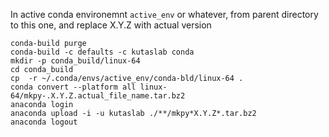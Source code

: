 In active conda environemnt `active_env` or whatever, from parent directory to this one, and replace X.Y.Z with actual version 

    conda-build purge
    conda-build -c defaults -c kutaslab conda
    mkdir -p conda_build/linux-64
    cd conda_build
    cp  -r ~/.conda/envs/active_env/conda-bld/linux-64 .
    conda convert --platform all linux-64/mkpy-.X.Y.Z.actual_file_name.tar.bz2
    anaconda login
    anaconda upload -i -u kutaslab ./**/mkpy*X.Y.Z*.tar.bz2
    anaconda logout
